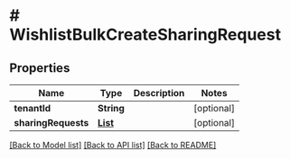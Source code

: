 # # WishlistBulkCreateSharingRequest


## Properties 


Name | Type | Description | Notes
------------ | ------------- | ------------- | -------------
**tenantId**| **String** |   | [optional]
**sharingRequests**| [**List<WishlistSharingRequest>**](WishlistSharingRequest.md) |   | [optional]


[[Back to Model list]](../../README.md#models) [[Back to API list]](../../README.md#endpoints) [[Back to README]](../../README.md)

